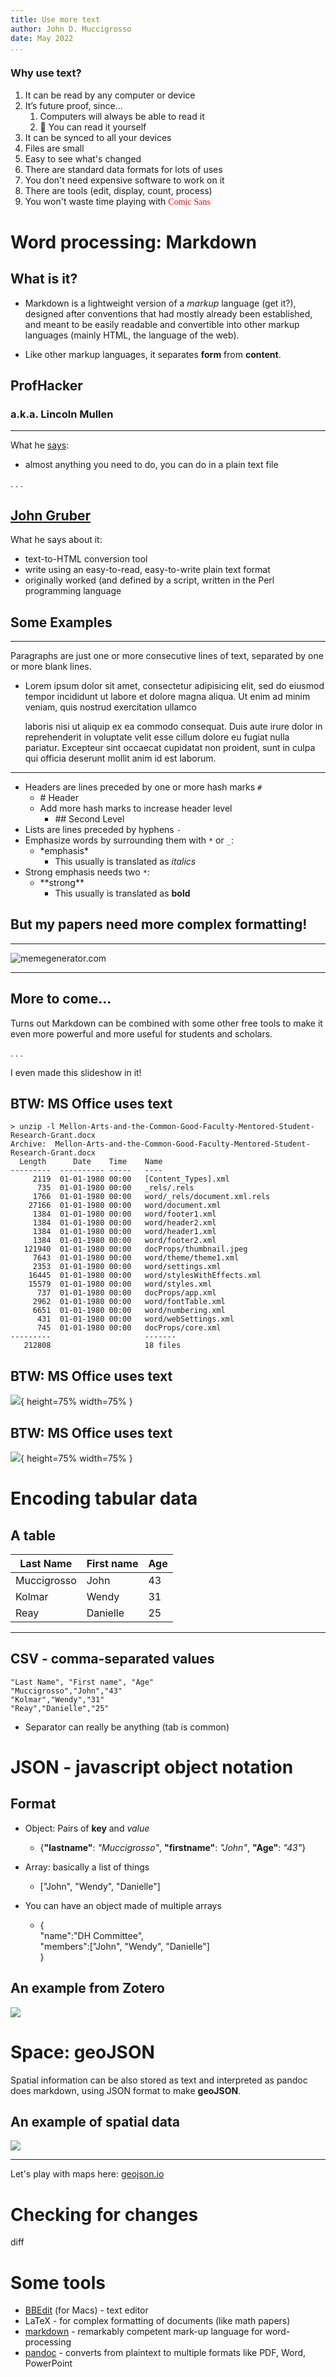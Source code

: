 ```yaml
---
title: Use more text
author: John D. Muccigrosso
date: May 2022
...
```


### Why use text?

1. It can be read by any computer or device
1. It’s future proof, since...
	1. Computers will always be able to read it
	1. 👀 You can read it yourself
1. It can be synced to all your devices
1. Files are small
1. Easy to see what's changed
1. There are standard data formats for lots of uses
1. You don't need expensive software to work on it
1. There are tools (edit, display, count, process)
1. You won't waste time playing with <span style="font-family:Comic Sans MS; size:larger; color:red">Comic Sans</span>

# Word processing: Markdown

## What is it?

- Markdown is a lightweight version of a *markup* language (get it?), designed after conventions that had mostly already been established, and meant to be easily readable and convertible into other markup languages (mainly HTML, the language of the web).

- Like other markup languages, it separates **form** from **content**.

## ProfHacker

### a.k.a. Lincoln Mullen

-----

What he [says](http://www.chronicle.com/blogs/profhacker/markdown-the-syntax-you-probably-already-know/35295):

- almost anything you need to do, you can do in a plain text file

. . .

## [John Gruber](http://daringfireball.net/projects/markdown/)

What he says about it:

- text-to-HTML conversion tool
- write using an easy-to-read, easy-to-write plain text format
- originally worked (and defined by a script, written in the Perl programming language

## Some Examples

-----

Paragraphs are just one or more consecutive lines of text, separated by one or more blank lines.


- Lorem ipsum dolor sit amet, consectetur adipisicing elit, sed do eiusmod tempor incididunt ut labore et dolore magna aliqua. Ut enim ad minim veniam, quis nostrud exercitation ullamco 
 
    laboris nisi ut aliquip ex ea commodo consequat. Duis aute irure dolor in reprehenderit in voluptate velit esse cillum dolore eu fugiat nulla pariatur. Excepteur sint occaecat cupidatat non proident, sunt in culpa qui officia deserunt mollit anim id est laborum.

-----

- Headers are lines preceded by one or more hash marks `#`
	- \# Header
	- Add more hash marks to increase header level
		- \#\# Second Level
- Lists are lines preceded by hyphens `-`
- Emphasize words by surrounding them with `*` or `_`:
	- \*emphasis\*
		- This usually is translated as *italics*
- Strong emphasis needs two `*`: 
	- \*\*strong\*\*
		- This usually is translated as **bold**


## But my papers need more complex formatting!

-----

![memegenerator.com](http://cdn.meme.am/instances2/500x/4003550.jpg)

-----

## More to come...

Turns out Markdown can be combined with some other free tools to make it even more powerful and more useful for students and scholars.  

. . .

I even made this slideshow in it!

## BTW: MS Office uses text

```
> unzip -l Mellon-Arts-and-the-Common-Good-Faculty-Mentored-Student-Research-Grant.docx
Archive:  Mellon-Arts-and-the-Common-Good-Faculty-Mentored-Student-Research-Grant.docx
  Length      Date    Time    Name
---------  ---------- -----   ----
     2119  01-01-1980 00:00   [Content_Types].xml
      735  01-01-1980 00:00   _rels/.rels
     1766  01-01-1980 00:00   word/_rels/document.xml.rels
    27166  01-01-1980 00:00   word/document.xml
     1384  01-01-1980 00:00   word/footer1.xml
     1384  01-01-1980 00:00   word/header2.xml
     1384  01-01-1980 00:00   word/header1.xml
     1384  01-01-1980 00:00   word/footer2.xml
   121940  01-01-1980 00:00   docProps/thumbnail.jpeg
     7643  01-01-1980 00:00   word/theme/theme1.xml
     2353  01-01-1980 00:00   word/settings.xml
    16445  01-01-1980 00:00   word/stylesWithEffects.xml
    15579  01-01-1980 00:00   word/styles.xml
      737  01-01-1980 00:00   docProps/app.xml
     2962  01-01-1980 00:00   word/fontTable.xml
     6651  01-01-1980 00:00   word/numbering.xml
      431  01-01-1980 00:00   word/webSettings.xml
      745  01-01-1980 00:00   docProps/core.xml
---------                     -------
   212808                     18 files
```

## BTW: MS Office uses text

![](images/word_xml.jpeg){ height=75% width=75% }

## BTW: MS Office uses text

![](images/word_xml_2.jpeg){ height=75% width=75% }

# Encoding tabular data

## A table

Last Name|First name|Age
---------|----------|----
Muccigrosso|John|43
Kolmar|Wendy|31
Reay|Danielle|25

-----

## CSV - comma-separated values

```
"Last Name", "First name", "Age"  
"Muccigrosso","John","43"  
"Kolmar","Wendy","31"  
"Reay","Danielle","25"  
```

- Separator can really be anything (tab is common)

# JSON - javascript object notation

## Format

- Object: Pairs of **key** and *value*
	- {**"lastname"**: *"Muccigrosso"*, **"firstname"**: *"John"*, **"Age"**: *"43"*}
- Array: basically a list of things

	- ["John", "Wendy", "Danielle"]
- You can have an object made of multiple arrays
	- {  
"name":"DH Committee",  
"members":["John", "Wendy", "Danielle"]  
}

## An example from Zotero

![](./images/json_csl.png)

# Space: geoJSON

Spatial information can be also stored as text and interpreted as pandoc does markdown, using JSON format to make **geoJSON**.

## An example of spatial data

![](./images/bbedit_json.jpeg)

-----

Let's play with maps here: [geojson.io](https://geojson.io/)

# Checking for changes

diff

# Some tools

- [BBEdit](https://bbedit.com/) (for Macs) -  text editor
- LaTeX - for complex formatting of documents (like math papers)
- [markdown](http://markdownguide.org) - remarkably competent mark-up language for word-processing
- [pandoc](https://pandoc.org) - converts from plaintext to multiple formats like PDF, Word, PowerPoint

